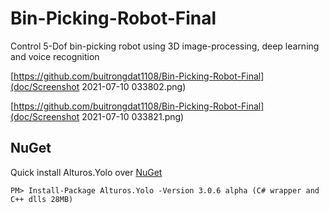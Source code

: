 # Bin-Picking-Robot-Final
Control 5-Dof bin-picking robot using 3D image-processing, deep learning and voice recognition

[https://github.com/buitrongdat1108/Bin-Picking-Robot-Final](doc/Screenshot 2021-07-10 033802.png)

[https://github.com/buitrongdat1108/Bin-Picking-Robot-Final](doc/Screenshot 2021-07-10 033821.png)

## NuGet
Quick install Alturos.Yolo over [NuGet](https://www.nuget.org/packages/Alturos.Yolo)
```
PM> Install-Package Alturos.Yolo -Version 3.0.6 alpha (C# wrapper and C++ dlls 28MB)
